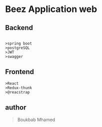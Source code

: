 # Beez Application web

## Backend  
```

>spring boot
>postgreSQL
>JWT
>swagger
```



## Frontend  
```
>React
>Redux-thunk
>@reacstrap

```


## author   
  >Boukbab Mhamed
  
